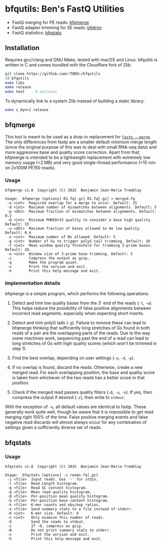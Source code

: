 # bfqutils: Ben's FastQ Utilities

* FastQ merging for PE reads: [bfqmerge](#bfqmerge)
* FastQ adapter trimming for SE reads: [bfqtrim](#bfqtrim)
* FastQ statistics: [bfqstats](#bfqstats)

## Installation

Requires gcc/clang and GNU Make, tested with macOS and Linux. bfqutils is written in C and comes bundled with the Cloudflare fork of Zlib.

```sh
git clone https://github.com/<TODO>/bfqutils
cd bfqutils
make libz 
make release
make test     # optional
```

To dynamically link to a system Zlib instead of building a static library:

```sh
make z_dyn=1 release
```

## bfqmerge

This tool is meant to be used as a drop-in replacement for [`fastp --merge`](https://github.com/OpenGene/fastp?tab=readme-ov-file#merge-paired-end-reads). The only differences from fastp are a smaller default minimum merge length (since the original purpose of this was to deal with small RNA-seq data) and more aggressive base and quality score correction. Apart from that, bfqmerge is intended to be a lightweight replacement with extremely low memory usage (<2 MB) and very good single-thread performance (<15 min on 2x100M PE150 reads).

### Usage

```
bfqmerge v1.0  Copyright (C) 2025  Benjamin Jean-Marie Tremblay

Usage:  bfqmerge [options] R1.fq[.gz] R2.fq[.gz] > merged.fq
 -o <int>  Required overlap for a merge to occur. Default: 15
 -d <int>  Maximum number of mismatches between alignments. Default: 5
 -p <dbl>  Maximum fraction of mismatches between alignments. Default: 0.2
 -Q <int>  Minimum PHRED+33 quality to consider a base high quality. Default: 15
 -u <dbl>  Maximum fraction of bases allowed to be low quality. Default: 0.4
 -n <int>  Maximum number of Ns allowed. Default: 5
 -g <int>  Number of Gs to trigger polyG tail trimming. Default: 10
 -t <int>  Mean window quality threshold for trimming 3-prime bases. Default: 20.
 -w <int>  Window size of 3-prime base trimming. Default: 5
 -z        Compress the output as gzip.
 -q        Make the program quiet.
 -v        Print the version and exit.
 -h        Print this help message and exit.
 ```

### Implementation details

bfqmerge is a simple program, which performs the following operations:

1. Detect and trim low quality bases from the 3' end of the reads (`-t`, `-w`). This helps reduce the possibility of false positive alignments between incorrect read segments, especially when expecting short inserts.

2. Detect and trim polyG tails (`-g`). Failure to remove these can lead to bfqmerge thinking that sufficiently long stretches of Gs found in both reads of a pair are the overlapping parts of the reads. Due to the way some machines work, sequencing past the end of a read can lead to long stretches of Gs with high quality scores (which won't be trimmed in step 1).

3. Find the best overlap, depending on user settings (`-o`, `-d`, `-p`).

4. If no overlap is found, discard the reads. Otherwise, create a new merged read. For each overlapping position, the base and quality score is taken from whichever of the two reads has a better score in that position.

5. Check if the merged read passes quality filters (`-Q`, `-u`, `-n`). If yes, then compress the output if desired (`-z`), then write to `stdout`.

With the exception of `-o`, all default values are identical to fastp. These generally work quite well, though be aware that it is impossible to get read merging right 100% of the time. False positive merging events and false negative read discards will almost always occur for any combination of settings given a sufficiently diverse set of reads.

## bfqstats

### Usage

```
bfqstats v1.0  Copyright (C) 2025  Benjamin Jean-Marie Tremblay

Usage:  bfqstats [options] -i reads.fq[.gz]
 -i <file>  Input reads. Use '-' for stdin.
 -l <file>  Read Length histogram.
 -g <file>  Read GC content histogram.
 -q <file>  Mean read quality histogram.
 -Q <file>  Per-position mean quality histogram.
 -b <file>  Per-position base content histogram.
 -k <file>  K-mer counts and obs/exp ratios.
 -o <file>  Send summary stats to a file instead of stderr.
 -K <int>   K-mer size. Default: 6
 -n <int>   Only examine this number of reads.
 -O         Send the reads to stdout.
 -z         If -O, compress as gzip.
 -N         Do not print summary stats to stderr.
 -v         Print the version and exit.
 -h         Print this help message and exit.
```

